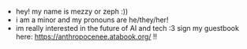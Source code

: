 - hey! my name is mezzy or zeph :))
- i am a minor and my pronouns are he/they/her!
- im really interested in the future of AI and tech :3
sign my guestbook here: https://anthropocenee.atabook.org/ !!


